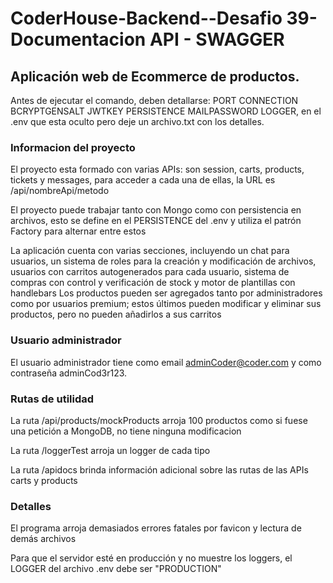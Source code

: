 # CoderHouse-Backend--Desafio 39- Documentacion API - SWAGGER
## Aplicación web de Ecommerce de productos.

Antes de ejecutar el comando, deben detallarse: PORT CONNECTION BCRYPTGENSALT JWTKEY PERSISTENCE MAILPASSWORD LOGGER, en el .env que esta oculto pero deje un archivo.txt con los detalles.

### Informacion del proyecto

El proyecto esta formado con varias APIs: son session, carts, products, tickets y messages, para acceder a cada una de ellas, la URL es /api/nombreApi/metodo

El proyecto puede trabajar tanto con Mongo como con persistencia en archivos, esto se define en el PERSISTENCE del .env y utiliza el patrón Factory para alternar entre estos

La aplicación cuenta con varias secciones, incluyendo un chat para usuarios, un sistema de roles para la creación y modificación de archivos, usuarios con carritos autogenerados para cada usuario, sistema de compras con control y verificación de stock y motor de plantillas con handlebars Los productos pueden ser agregados tanto por administradores como por usuarios premium; estos últimos pueden modificar y eliminar sus productos, pero no pueden añadirlos a sus carritos

### Usuario administrador

El usuario administrador tiene como email adminCoder@coder.com y como contraseña adminCod3r123.

### Rutas de utilidad

La ruta /api/products/mockProducts arroja 100 productos como si fuese una petición a MongoDB, no tiene ninguna modificacion

La ruta /loggerTest arroja un logger de cada tipo

La ruta /apidocs brinda información adicional sobre las rutas de las APIs carts y products

### Detalles

El programa arroja demasiados errores fatales por favicon y lectura de demás archivos

Para que el servidor esté en producción y no muestre los loggers, el LOGGER del archivo .env debe ser "PRODUCTION"

